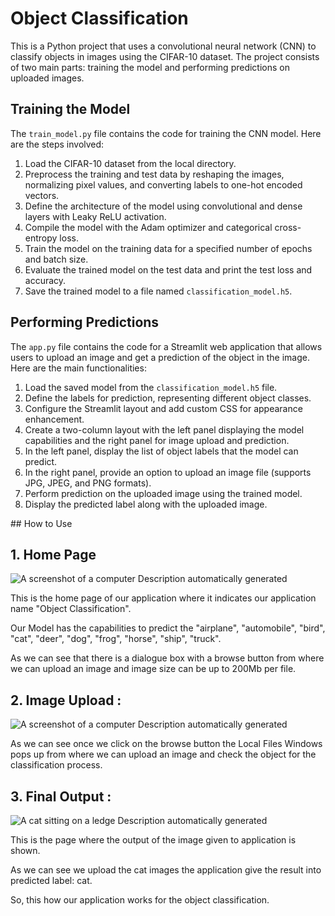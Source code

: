 # Object Classification

This is a Python project that uses a convolutional neural network (CNN) to classify objects in images using the CIFAR-10 dataset. The project consists of two main parts: training the model and performing predictions on uploaded images.

## Training the Model

The `train_model.py` file contains the code for training the CNN model. Here are the steps involved:

1. Load the CIFAR-10 dataset from the local directory.
2. Preprocess the training and test data by reshaping the images, normalizing pixel values, and converting labels to one-hot encoded vectors.
3. Define the architecture of the model using convolutional and dense layers with Leaky ReLU activation.
4. Compile the model with the Adam optimizer and categorical cross-entropy loss.
5. Train the model on the training data for a specified number of epochs and batch size.
6. Evaluate the trained model on the test data and print the test loss and accuracy.
7. Save the trained model to a file named `classification_model.h5`.

## Performing Predictions

The `app.py` file contains the code for a Streamlit web application that allows users to upload an image and get a prediction of the object in the image. Here are the main functionalities:

1. Load the saved model from the `classification_model.h5` file.
2. Define the labels for prediction, representing different object classes.
3. Configure the Streamlit layout and add custom CSS for appearance enhancement.
4. Create a two-column layout with the left panel displaying the model capabilities and the right panel for image upload and prediction.
5. In the left panel, display the list of object labels that the model can predict.
6. In the right panel, provide an option to upload an image file (supports JPG, JPEG, and PNG formats).
7. Perform prediction on the uploaded image using the trained model.
8. Display the predicted label along with the uploaded image.

## How to Use

## 1.  Home Page ##

![A screenshot of a computer Description automatically
generated](/Images/01.png)

This is the home page of our application where it indicates our
application name "Object Classification".

Our Model has the capabilities to predict the \"airplane\",
\"automobile\", \"bird\", \"cat\", \"deer\", \"dog\", \"frog\",
\"horse\", \"ship\", \"truck\".

As we can see that there is a dialogue box with a browse button from
where we can upload an image and image size can be up to 200Mb per file.

## 2. Image Upload : ##

![A screenshot of a computer Description automatically
generated](/Images/02.png)

As we can see once we click on the browse button the Local Files Windows
pops up from where we can upload an image and check the object for the
classification process.

## 3. Final Output : ##

![A cat sitting on a ledge Description automatically
generated](/Images/03.png)

This is the page where the output of the image given to application is
shown.

As we can see we upload the cat images the application give the result
into predicted label: cat.

So, this how our application works for the object classification.
